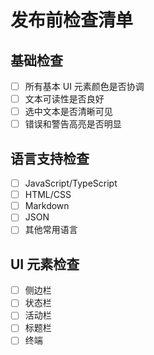 # 发布前检查清单

## 基础检查

- [ ] 所有基本 UI 元素颜色是否协调
- [ ] 文本可读性是否良好
- [ ] 选中文本是否清晰可见
- [ ] 错误和警告高亮是否明显

## 语言支持检查

- [ ] JavaScript/TypeScript
- [ ] HTML/CSS
- [ ] Markdown
- [ ] JSON
- [ ] 其他常用语言

## UI 元素检查

- [ ] 侧边栏
- [ ] 状态栏
- [ ] 活动栏
- [ ] 标题栏
- [ ] 终端
